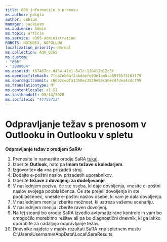 ```yaml
---
title: 606 informacije o prenosu
ms.author: pdigia
author: pebaum
manager: jackiesm
ms.audience: Admin
ms.topic: article
ms.service: o365-administration
ROBOTS: NOINDEX, NOFOLLOW
localization_priority: Normal
ms.collection: Adm_O365
ms.custom:
- "606"
- "3800004"
ms.assetid: f67467cc-d434-41e1-847c-120412b12c3f
ms.openlocfilehash: 7fca7eb6af2abdaefe03e1ae5aa5976575183f79
ms.sourcegitcommit: c6692ce0fa1358ec3529e59ca0ecdfdea4cdc759
ms.translationtype: MT
ms.contentlocale: sl-SI
ms.lasthandoff: 09/14/2020
ms.locfileid: "47755723"
---
```

# <a name="troubleshooting-delegation-in-outlook-and-outlook-on-the-web"></a>Odpravljanje težav s prenosom v Outlooku in Outlooku v spletu

**Odpravljanje težav z orodjem SaRA:**

1. Prenesite in namestite orodje SaRA [tukaj](https://aka.ms/SaRA-SkypeForBusinessSignIn).
1. Izberite **Outlook**, nato pa **Imam težave s koledarjem**.
1. Izgovorite» **da** «na prizadeti stroj.
1. Dodajte e-poštni naslov prizadetih uporabnikov.
1. Izberite **težave z dovoljenji za dodeljevanje**.
1. V naslednjem pozivu, če ste oseba, ki daje dovoljenja, vnesite e-poštni naslov svojega pooblaščenca. Če ste prejeli dovoljenja in ste pooblaščenec, vnesite e-poštni naslov osebe, ki vam je dala dovoljenja.
1. V naslednjem meniju izberite možnost, ki ustreza vašemu scenariju.
1. V naslednjem meniju izberite raven dovoljenj.
1. Na tej stopnji bo orodje SaRA izvedlo avtomatizirane kontrole in vam bo omogočilo morebitno rešitev ali pa bo diagnostični dnevnik, ki ga lahko uporabite za nadaljnjo odpravljanje težav.
1. Dnevnike najdete v mapi» rezultati SaRA «na spletnem mestu C:\Users\Username\AppData\Local\SaraResults.
